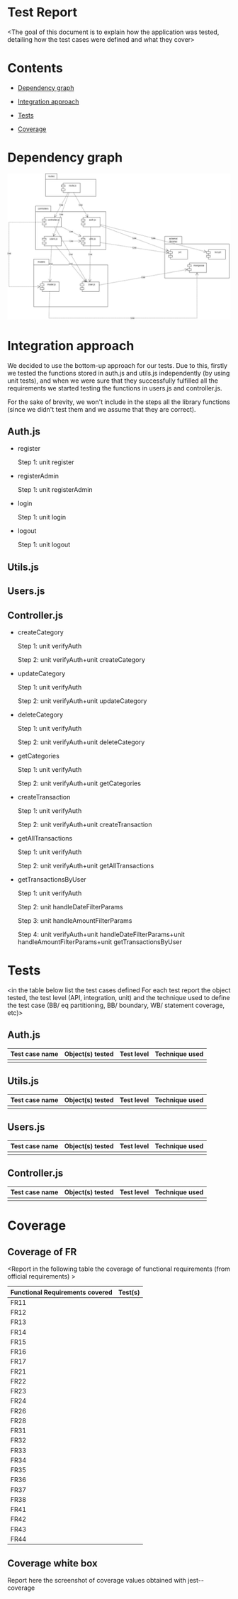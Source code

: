 # Test Report

<The goal of this document is to explain how the application was tested, detailing how the test cases were defined and what they cover>

# Contents

- [Dependency graph](#dependency-graph)

- [Integration approach](#integration-approach)

- [Tests](#tests)

- [Coverage](#Coverage)





# Dependency graph 

![Dependency_Graph](./images/dependency_graph.png)
     
# Integration approach

We decided to use the bottom-up approach for our tests. Due to this, firstly we tested the functions stored in auth.js and utils.js independently (by using unit tests), and when we were sure that they successfully fulfilled all the requirements we started testing the functions in users.js and controller.js.

For the sake of brevity, we won't include in the steps all the library functions (since we didn't test them and we assume that they are correct).

## Auth.js

- register

    Step 1: unit register

- registerAdmin

    Step 1: unit registerAdmin

- login

    Step 1: unit login

- logout

    Step 1: unit logout

## Utils.js



## Users.js



## Controller.js
    
- createCategory

    Step 1: unit verifyAuth

    Step 2: unit verifyAuth+unit createCategory

- updateCategory

    Step 1: unit verifyAuth

    Step 2: unit verifyAuth+unit updateCategory

- deleteCategory

    Step 1: unit verifyAuth

    Step 2: unit verifyAuth+unit deleteCategory

- getCategories

    Step 1: unit verifyAuth

    Step 2: unit verifyAuth+unit getCategories

- createTransaction

    Step 1: unit verifyAuth

    Step 2: unit verifyAuth+unit createTransaction

- getAllTransactions

    Step 1: unit verifyAuth

    Step 2: unit verifyAuth+unit getAllTransactions

- getTransactionsByUser

    Step 1: unit verifyAuth

    Step 2: unit handleDateFilterParams

    Step 3: unit handleAmountFilterParams

    Step 4: unit verifyAuth+unit handleDateFilterParams+unit handleAmountFilterParams+unit getTransactionsByUser

# Tests

   <in the table below list the test cases defined For each test report the object tested, the test level (API, integration, unit) and the technique used to define the test case  (BB/ eq partitioning, BB/ boundary, WB/ statement coverage, etc)>   <split the table if needed>


## Auth.js

| Test case name | Object(s) tested | Test level | Technique used |
|--|--|--|--|
|||||


## Utils.js

| Test case name | Object(s) tested | Test level | Technique used |
|--|--|--|--|
|||||

## Users.js

| Test case name | Object(s) tested | Test level | Technique used |
|--|--|--|--|
|||||

## Controller.js

| Test case name | Object(s) tested | Test level | Technique used |
|--|--|--|--|
|||||

# Coverage



## Coverage of FR

<Report in the following table the coverage of  functional requirements (from official requirements) >

| Functional Requirements covered |   Test(s) | 
| ------------------------------- | ----------- | 
| FR11                            |             |             
| FR12                            |             | 
| FR13                            |             |             
| FR14                            |             | 
| FR15                            |             |             
| FR16                            |             | 
| FR17                            |             |             
| FR21                            |             |
| FR22                            |             |             
| FR23                            |             | 
| FR24                            |             |             
| FR26                            |             | 
| FR28                            |             |             
| FR31                            |             | 
| FR32                            |             |             
| FR33                            |             |
| FR34                            |             |
| FR35                            |             |             
| FR36                            |             | 
| FR37                            |             |             
| FR38                            |             | 
| FR41                            |             |             
| FR42                            |             | 
| FR43                            |             |             
| FR44                            |             | 



## Coverage white box

Report here the screenshot of coverage values obtained with jest-- coverage 






